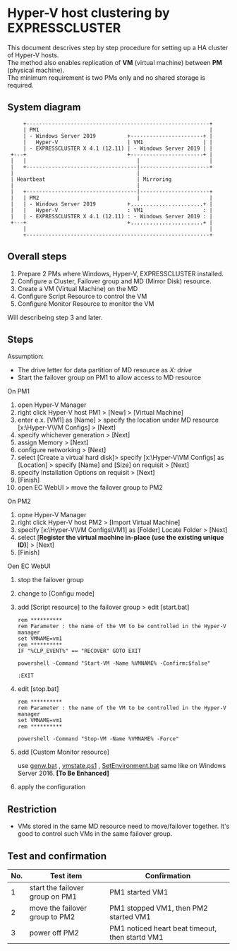 # Hyper-V host clustering by EXPRESSCLUSTER

This document descrives step by step procedure for setting up a HA cluster of Hyper-V hosts.  
The method also enables replication of **VM** (virtual machine) between **PM** (physical machine).  
The minimum requirement is two PMs only and no shared storage is required.


## System diagram
```
     +----------------------------------------------------------+
     | PM1                                                      |
     | - Windows Server 2019          +-----------------------+ |
     |   Hyper-V                      | VM1                   | |
     | - EXPRESSCLUSTER X 4.1 (12.11) | - Windows Server 2019 | |
 +---+                                +-----------------------+ |
 |   |                                   |                      |
 |   +-----------------------------------|----------------------+ 
 |                                       |
 | Heartbeat                             | Mirroring
 |                                       |
 |   +-----------------------------------|----------------------+
 |   | PM2                               |                      |
 |   | - Windows Server 2019          +.......................+ |
 |   |   Hyper-V                      : VM1                   : |
 |   | - EXPRESSCLUSTER X 4.1 (12.11) : - Windows Server 2019 : |
 +---+                                +.......................+ |
     |                                                          |
     +----------------------------------------------------------+ 
```

## Overall steps
1. Prepare 2 PMs where Windows, Hyper-V, EXPRESSCLUSTER installed.
2. Configure a Cluster, Failover group and MD (Mirror Disk) resource.
3. Create a VM (Virtual Machine) on the MD
4. Configure Script Resource to control the VM
5. Configure Monitor Resource to monitor the VM

Will describeing step 3 and later.

## Steps

Assumption:
- The drive letter for data partition of MD resource as *X: drive*
- Start the failover group on PM1 to allow access to MD resource 

On PM1
  1. open Hyper-V Manager
  2. right click Hyper-V host PM1 > [New] > [Virtual Machine]
  3. enter e.x. [VM1] as [Name] > specify the location under MD resource [x:\\Hyper-V\\VM Configs] > [Next]
  4. specify whichever generation > [Next]
  5. assign Memory > [Next]
  6. configure networking > [Next]
  7. select [Create a virtual hard disk]> specify [x:\\Hyper-V\\VM Configs] as [Location] > specify [Name] and [Size] on requisit > [Next]
  8. specify Installation Options on requisit > [Next]
  9. [Finish]
  10. open EC WebUI > move the failover group to PM2

On PM2
  1. opne Hyper-V Manager
  2. right click Hyper-V host PM2 > [Import Virtual Machine]
  3. specify [x:\\Hyper-V\\VM Configs\\VM1] as [Folder] Locate Folder > [Next]
  4. select [**Register the virtual machine in-place (use the existing unique ID)**] > [Next]
  5. [Finish]

Oen EC WebUI
  1. stop the failover group
  2. change to [Configu mode]
  3. add [Script resource] to the failover group > edit [start.bat]

        ```
        rem **********
        rem Parameter : the name of the VM to be controlled in the Hyper-V manager
        set VMNAME=vm1
        rem **********
        IF "%CLP_EVENT%" == "RECOVER" GOTO EXIT

        powershell -Command "Start-VM -Name %VMNAME% -Confirm:$false"

        :EXIT
       ```

  4. edit [stop.bat]

        ```
        rem **********
        rem Parameter : the name of the VM to be controlled in the Hyper-V manager
        set VMNAME=vm1
        rem **********

        powershell -Command "Stop-VM -Name %VMNAME% -Force"
       ```

  5. add [Custom Monitor resource]

        use 
        [genw.bat](../WindowsServer2016/script/genw.bat) ,
        [vmstate.ps1](../WindowsServer2016/script/vmstate.ps1) ,
        [SetEnvironment.bat](../WindowsServer2016/script/SetEnvironment.bat)
        same like on Windows Server 2016.  **[To Be Enhanced]**


  6. apply the configuration

## Restriction
- VMs stored in the same MD resource need to move/failover together. It's good to control such VMs in the same failover group.

## Test and confirmation

|No.| Test item                       | Confirmation |
|---|---                              |---           |
| 1 | start the failover group on PM1 | PM1 started VM1 |
| 2 | move the failover group to PM2  | PM1 stopped VM1, then PM2 started VM1 |
| 3 | power off PM2                   | PM1 noticed heart beat timeout, then startd VM1 |

